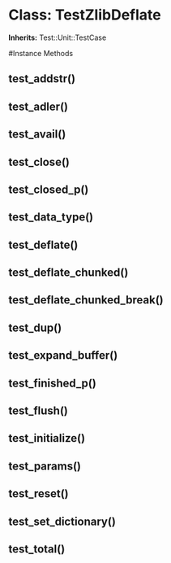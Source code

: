# Class: TestZlibDeflate
**Inherits:** Test::Unit::TestCase
    




#Instance Methods
## test_addstr() [](#method-i-test_addstr)

## test_adler() [](#method-i-test_adler)

## test_avail() [](#method-i-test_avail)

## test_close() [](#method-i-test_close)

## test_closed_p() [](#method-i-test_closed_p)

## test_data_type() [](#method-i-test_data_type)

## test_deflate() [](#method-i-test_deflate)

## test_deflate_chunked() [](#method-i-test_deflate_chunked)

## test_deflate_chunked_break() [](#method-i-test_deflate_chunked_break)

## test_dup() [](#method-i-test_dup)

## test_expand_buffer() [](#method-i-test_expand_buffer)

## test_finished_p() [](#method-i-test_finished_p)

## test_flush() [](#method-i-test_flush)

## test_initialize() [](#method-i-test_initialize)

## test_params() [](#method-i-test_params)

## test_reset() [](#method-i-test_reset)

## test_set_dictionary() [](#method-i-test_set_dictionary)

## test_total() [](#method-i-test_total)

